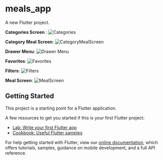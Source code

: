 # meals_app

A new Flutter project.

**Categories Screen** :
![Categories](https://user-images.githubusercontent.com/40691961/121061931-deb18900-c79a-11eb-96df-6e5e12e407ab.png)

**Category Meal Screen**:
![CategoryMealScreen](https://user-images.githubusercontent.com/40691961/121062011-f5f07680-c79a-11eb-8774-6871b33f53b9.png)

**Drawer Menu**:
![Drawer Menu](https://user-images.githubusercontent.com/40691961/121062099-13bddb80-c79b-11eb-9f82-75801d8fd0a6.png)

**Favorites**:
![Favorites](https://user-images.githubusercontent.com/40691961/121062127-1a4c5300-c79b-11eb-8105-5bec54aa6d9e.png)

**Filters**:
![Filters](https://user-images.githubusercontent.com/40691961/121062160-220bf780-c79b-11eb-937c-c797fd36ad81.png)

**Meal Screen**:
![MealScreen](https://user-images.githubusercontent.com/40691961/121062194-2a643280-c79b-11eb-9fcf-b821d8e4d1fe.png)


## Getting Started

This project is a starting point for a Flutter application.

A few resources to get you started if this is your first Flutter project:

- [Lab: Write your first Flutter app](https://flutter.dev/docs/get-started/codelab)
- [Cookbook: Useful Flutter samples](https://flutter.dev/docs/cookbook)

For help getting started with Flutter, view our
[online documentation](https://flutter.dev/docs), which offers tutorials,
samples, guidance on mobile development, and a full API reference.
